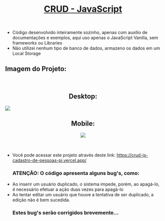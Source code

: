 <h1 align="center"><a href="https://crud-js-cadastro-de-pessoas-pi.vercel.app/">CRUD - JavaScript</a></h1>
<br>
<ul>
 <li>Código desenvolvido inteiramente sozinho, apenas com auxílio de documentações e exemplos, aqui uso apenas o JavaScript Vanilla, sem frameworks ou Libraries</li>
 <li>Não utilizei nenhum tipo de banco de dados, armazeno os dados em um Local Storage</li>
</ul>
<bt>
<h2>Imagem do Projeto:</h2>
<br>
<h2 align="center">Desktop:</h2>
<img src="https://user-images.githubusercontent.com/86135150/219983360-bd0eb466-0872-42b3-870c-bada8bfe6e5d.png">
<br>
<h2 align="center">Mobile:</h2>
<div align="center">
<img src="https://user-images.githubusercontent.com/86135150/219983415-cee2a1df-dfa5-4226-8358-3b20c3e3d79e.png">
</div>

<br>
<br>
<ul>
 <li>Você pode acessar este projeto através deste link: <a href="https://crud-js-cadastro-de-pessoas-pi.vercel.app/">https://crud-js-cadastro-de-pessoas-pi.vercel.app/</a></li>
 <h3>ATENÇÃO: O código apresenta alguns bug's, como:</h3>
 <li>Ao inserir um usuário duplicado, o sistema impede, porém, ao apagá-lo, é necessário efetuar a ação duas vezes para apagá-lo</li>
 <li>Ao tentar editar um usuário que houve a tentativa de ser duplicado, a edição não é bem sucedida.
 <h3>Estes bug's serão corrigidos brevemente...</h3>
</ul>

